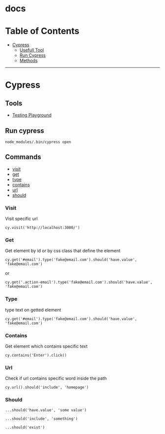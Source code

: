 # docs

# **Table of Contents**

- [Cypress](#cypress)
  - [Usefull Tool](#cypress_tool)
  - [Run Cypress](#cypress_run)
  - [Methods](#cypress_commands)

---

# Cypress
<a name="cypress"></a>

## Tools
<a name="cypress_tool"></a>

- [Testing Playground](https://chrome.google.com/webstore/detail/testing-playground/hejbmebodbijjdhflfknehhcgaklhano)

## Run cypress
<a name="cypress_run"></a>

```
node_modules/.bin/cypress open
```
## Commands
<a name="cypress_commands"></a>

- [visit](#visit)
- [get](#get)
- [type](#type)
- [contains](#contains)
- [url](#url)
- [should](#should)

<a name="visit"></a>
### Visit

Visit specific url

```
cy.visit('http://localhost:3000/')
```

<a name="get"></a>
### Get

Get element by id or by css class that define the element
```
cy.get('#email').type('fake@email.com').should('have.value', 'fake@email.com')
```
or
```
cy.get('.action-email').type('fake@email.com').should('have.value', 'fake@email.com')
```

<a name="type"></a>
### Type

type text on getted element
```
cy.get('#email').type('fake@email.com').should('have.value', 'fake@email.com')
```

<a name="contains"></a>
### Contains

Get element which contains specific text
```
cy.contains('Enter').click()
```

<a name="url"></a>
### Url

Check if url contains specific word inside the path
```
cy.url().should('include', 'homepage')
```

<a name="should"></a>
### Should

```
...should('have.value', 'some value')
```

```
...should('include', 'something')
```

```
...should('exist')
```




